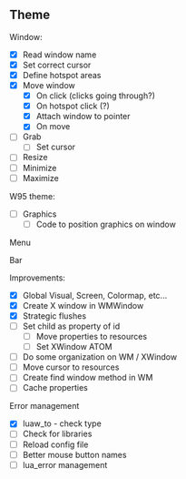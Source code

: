 ## Theme

Window:
  - [x] Read window name
  - [x] Set correct cursor
  - [x] Define hotspot areas
  - [x] Move window
    - [x] On click (clicks going through?)
    - [x] On hotspot click (?)
    - [x] Attach window to pointer
    - [x] On move
  - [ ] Grab
    - [ ] Set cursor
  - [ ] Resize
  - [ ] Minimize
  - [ ] Maximize

W95 theme:
  - [ ] Graphics
    - [ ] Code to position graphics on window

Menu

Bar

Improvements:
  - [x] Global Visual, Screen, Colormap, etc...
  - [x] Create X window in WMWindow
  - [x] Strategic flushes
  - [ ] Set child as property of id
      - [ ] Move properties to resources
      - [ ] Set XWindow ATOM
  - [ ] Do some organization on WM / XWindow
  - [ ] Move cursor to resources
  - [ ] Create find window method in WM
  - [ ] Cache properties

Error management
  - [x] luaw_to - check type
  - [ ] Check for libraries
  - [ ] Reload config file
  - [ ] Better mouse button names
  - [ ] lua_error management
